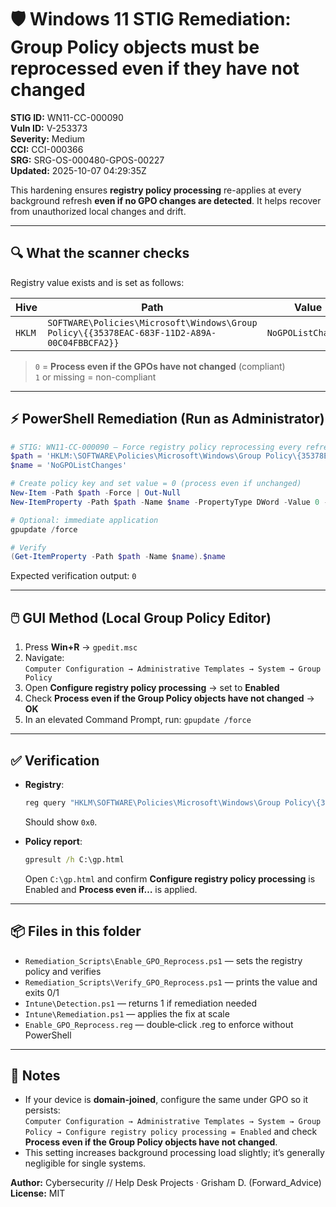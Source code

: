 # 🛡️ Windows 11 STIG Remediation: Group Policy objects must be reprocessed even if they have not changed

**STIG ID:** WN11-CC-000090  
**Vuln ID:** V-253373  
**Severity:** Medium  
**CCI:** CCI-000366  
**SRG:** SRG-OS-000480-GPOS-00227  
**Updated:** 2025-10-07 04:29:35Z

This hardening ensures **registry policy processing** re-applies at every background refresh **even if no GPO changes are detected**. It helps recover from unauthorized local changes and drift.

---

## 🔍 What the scanner checks

Registry value exists and is set as follows:

| Hive | Path | Value | Type | Expected |
|------|------|-------|------|----------|
| `HKLM` | `SOFTWARE\Policies\Microsoft\Windows\Group Policy\{{35378EAC-683F-11D2-A89A-00C04FBBCFA2}}` | `NoGPOListChanges` | `REG_DWORD` | `0` |

> `0` = **Process even if the GPOs have not changed** (compliant)  
> `1` or missing = non-compliant

---

## ⚡ PowerShell Remediation (Run as Administrator)

```powershell
# STIG: WN11-CC-000090 — Force registry policy reprocessing every refresh
$path = 'HKLM:\SOFTWARE\Policies\Microsoft\Windows\Group Policy\{35378EAC-683F-11D2-A89A-00C04FBBCFA2}'
$name = 'NoGPOListChanges'

# Create policy key and set value = 0 (process even if unchanged)
New-Item -Path $path -Force | Out-Null
New-ItemProperty -Path $path -Name $name -PropertyType DWord -Value 0 -Force | Out-Null

# Optional: immediate application
gpupdate /force

# Verify
(Get-ItemProperty -Path $path -Name $name).$name
```

Expected verification output: `0`

---

## 🖱️ GUI Method (Local Group Policy Editor)

1. Press **Win+R** → `gpedit.msc`  
2. Navigate:  
   `Computer Configuration → Administrative Templates → System → Group Policy`  
3. Open **Configure registry policy processing** → set to **Enabled**  
4. Check **Process even if the Group Policy objects have not changed** → **OK**  
5. In an elevated Command Prompt, run: `gpupdate /force`

---

## ✅ Verification

- **Registry**:  
  ```cmd
  reg query "HKLM\SOFTWARE\Policies\Microsoft\Windows\Group Policy\{35378EAC-683F-11D2-A89A-00C04FBBCFA2}" /v NoGPOListChanges
  ```
  Should show `0x0`.

- **Policy report**:  
  ```cmd
  gpresult /h C:\gp.html
  ```
  Open `C:\gp.html` and confirm **Configure registry policy processing** is Enabled and **Process even if…** is applied.

---

## 📦 Files in this folder

- `Remediation_Scripts\Enable_GPO_Reprocess.ps1` — sets the registry policy and verifies
- `Remediation_Scripts\Verify_GPO_Reprocess.ps1` — prints the value and exits 0/1
- `Intune\Detection.ps1` — returns 1 if remediation needed
- `Intune\Remediation.ps1` — applies the fix at scale
- `Enable_GPO_Reprocess.reg` — double‑click .reg to enforce without PowerShell

---

## 🧠 Notes

- If your device is **domain-joined**, configure the same under GPO so it persists:  
  `Computer Configuration → Administrative Templates → System → Group Policy → Configure registry policy processing = Enabled` and check **Process even if the Group Policy objects have not changed**.
- This setting increases background processing load slightly; it’s generally negligible for single systems.

**Author:** Cybersecurity // Help Desk Projects · Grisham D. (Forward_Advice)  
**License:** MIT
